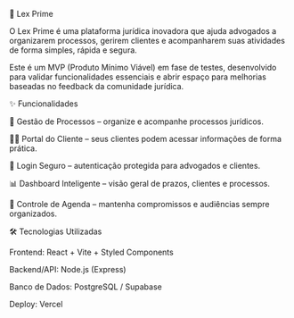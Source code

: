 📖 Lex Prime

O Lex Prime é uma plataforma jurídica inovadora que ajuda advogados a organizarem processos, gerirem clientes e acompanharem suas atividades de forma simples, rápida e segura.

Este é um MVP (Produto Mínimo Viável) em fase de testes, desenvolvido para validar funcionalidades essenciais e abrir espaço para melhorias baseadas no feedback da comunidade jurídica.

✨ Funcionalidades

📂 Gestão de Processos – organize e acompanhe processos jurídicos.

👨‍💼 Portal do Cliente – seus clientes podem acessar informações de forma prática.

🔑 Login Seguro – autenticação protegida para advogados e clientes.

📊 Dashboard Inteligente – visão geral de prazos, clientes e processos.

📅 Controle de Agenda – mantenha compromissos e audiências sempre organizados.

🛠️ Tecnologias Utilizadas

Frontend: React + Vite + Styled Components

Backend/API: Node.js (Express)

Banco de Dados: PostgreSQL / Supabase

Deploy: Vercel
